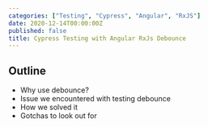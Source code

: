 ```yaml
---
categories: ["Testing", "Cypress", "Angular", "RxJS"]
date: 2020-12-14T00:00:00Z
published: false
title: Cypress Testing with Angular RxJs Debounce
---
```


## Outline

* Why use debounce?
* Issue we encountered with testing debounce
* How we solved it
* Gotchas to look out for
